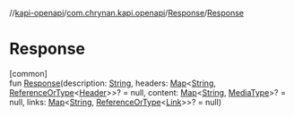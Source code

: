 //[kapi-openapi](../../../index.md)/[com.chrynan.kapi.openapi](../index.md)/[Response](index.md)/[Response](-response.md)

# Response

[common]\
fun [Response](-response.md)(description: [String](https://kotlinlang.org/api/latest/jvm/stdlib/kotlin/-string/index.html), headers: [Map](https://kotlinlang.org/api/latest/jvm/stdlib/kotlin.collections/-map/index.html)&lt;[String](https://kotlinlang.org/api/latest/jvm/stdlib/kotlin/-string/index.html), [ReferenceOrType](../-reference-or-type/index.md)&lt;[Header](../-header/index.md)&gt;&gt;? = null, content: [Map](https://kotlinlang.org/api/latest/jvm/stdlib/kotlin.collections/-map/index.html)&lt;[String](https://kotlinlang.org/api/latest/jvm/stdlib/kotlin/-string/index.html), [MediaType](../-media-type/index.md)&gt;? = null, links: [Map](https://kotlinlang.org/api/latest/jvm/stdlib/kotlin.collections/-map/index.html)&lt;[String](https://kotlinlang.org/api/latest/jvm/stdlib/kotlin/-string/index.html), [ReferenceOrType](../-reference-or-type/index.md)&lt;[Link](../-link/index.md)&gt;&gt;? = null)

